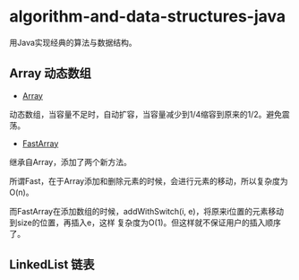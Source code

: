 # algorithm-and-data-structures-java
用Java实现经典的算法与数据结构。

## Array 动态数组

- [Array](https://github.com/Chanmoey/algorithm-and-data-structures-java/blob/main/src/main/java/com/moon/classicalalgorithm/array/Array.java)

动态数组，当容量不足时，自动扩容，当容量减少到1/4缩容到原来的1/2。避免震荡。

- [FastArray](https://github.com/Chanmoey/algorithm-and-data-structures-java/blob/main/src/main/java/com/moon/classicalalgorithm/array/FastArray.java)

继承自Array，添加了两个新方法。

所谓Fast，在于Array添加和删除元素的时候，会进行元素的移动，所以复杂度为O(n)。

而FastArray在添加数组的时候，addWithSwitch(i, e)，将原来i位置的元素移动到size的位置，再插入e，这样
复杂度为O(1)。但这样就不保证用户的插入顺序了。

## LinkedList 链表

